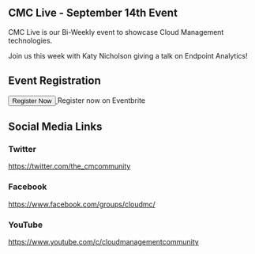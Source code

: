 ## CMC Live - September 14th Event

CMC Live is our Bi-Weekly event to showcase Cloud Management technologies.

Join us this week with Katy Nicholson giving a talk on Endpoint Analytics!

## Event Registration

<!-- Noscript content for added SEO -->
<noscript><a href="https://www.eventbrite.com/e/cloud-management-community-live-event-september-28th-registration-167235522951" rel="noopener noreferrer" target="_blank"></noscript>
<!-- You can customize this button any way you like -->
<button id="eventbrite-widget-modal-trigger-167235522951" type="button">Register Now</button>
<noscript></a>Register now on Eventbrite</noscript>
<script src="https://www.eventbrite.com/static/widgets/eb_widgets.js"></script>
<script type="text/javascript">
var exampleCallback = function() {
console.log('Order complete!');
};
window.EBWidgets.createWidget({
widgetType: 'checkout',
eventId: '167235522951',
modal: true,
modalTriggerElementId: 'eventbrite-widget-modal-trigger-167235522951',
onOrderComplete: exampleCallback
});
</script>


## Social Media Links

### Twitter
https://twitter.com/the_cmcommunity

### Facebook
https://www.facebook.com/groups/cloudmc/

### YouTube
https://www.youtube.com/c/cloudmanagementcommunity

